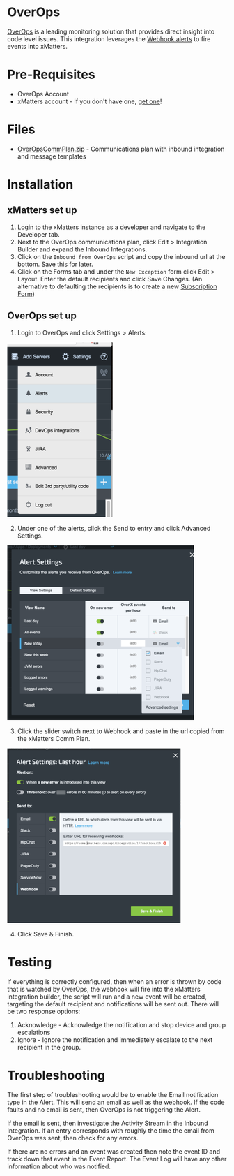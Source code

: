 # OverOps
[OverOps](https://www.overops.com/) is a leading monitoring solution that provides direct insight into code level issues. This integration leverages the [Webhook alerts](https://support.overops.com/hc/en-us/articles/115000468747-Outgoing-Webhook-Integration) to fire events into xMatters. 

# Pre-Requisites
* OverOps Account 
* xMatters account - If you don't have one, [get one](https://www.xmatters.com)!

# Files
* [OverOpsCommPlan.zip](OverOpsCommPlan.zip) - Communications plan with inbound integration and message templates

# Installation

## xMatters set up
1. Login to the xMatters instance as a developer and navigate to the Developer tab. 
2. Next to the OverOps communications plan, click Edit > Integration Builder and expand the Inbound Integrations.
3. Click on the `Inbound from OverOps` script and copy the inbound url at the bottom. Save this for later. 
4. Click on the Forms tab and under the `New Exception` form click Edit > Layout. Enter the default recipients and click Save Changes. (An alternative to defaulting the recipients is to create a new [Subscription Form](https://help.xmatters.com/OnDemand/xmodwelcome/communicationplanbuilder/subscriptionforms.htm?cshid=SubscriptionFormListPlace))

## OverOps set up
1. Login to OverOps and click Settings > Alerts:

<kbd>
   <img src="media/OverOps_Alerts.png"  height="400">
</kbd>

2. Under one of the alerts, click the Send to entry and click Advanced Settings. 

<kbd>
   <img src="media/OverOps_Adv.png"  height="400">
</kbd>


3. Click the slider switch next to Webhook and paste in the url copied from the xMatters Comm Plan. 

<kbd>
	<img src="media/OverOps_Adv_Settings.png" height="400">
</kbd>

4. Click Save & Finish. 
   
# Testing
If everything is correctly configured, then when an error is thrown by code that is watched by OverOps, the webhook will fire into the xMatters integration builder, the script will run and a new event will be created, targeting the default recipient and notifications will be sent out. 
There will be two response options:
1. Acknowledge - Acknowledge the notification and stop device and group escalations
2. Ignore - Ignore the notification and immediately escalate to the next recipient in the group. 

# Troubleshooting
The first step of troubleshooting would be to enable the Email notification type in the Alert. This will send an email as well as the webhook. If the code faults and no email is sent, then OverOps is not triggering the Alert. 

If the email is sent, then investigate the Activity Stream in the Inbound Integration. If an entry corresponds with roughly the time the email from OverOps was sent, then check for any errors. 

If there are no errors and an event was created then note the event ID and track down that event in the Event Report. The Event Log will have any other information about who was notified. 

